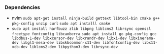 ### Dependencies

- nvim
  `sudo apt-get install ninja-build gettext libtool-bin cmake g++ pkg-config unzip curl`
  `sudo apt installl cmake`
- `sudo apt install harfbuzz zlib libpng liblcms2 librsync openssl freetype fontconfig libcanberra`
  `sudo apt install go pkg-config gcc libdbus-1-dev libxcursor-dev libxrandr-dev libxi-dev libxinerama-dev libgl1-mesa-dev libxkbcommon-x11-dev libfontconfig-dev libx11-xcb-dev liblcms2-dev libpython3-dev librsync-dev`